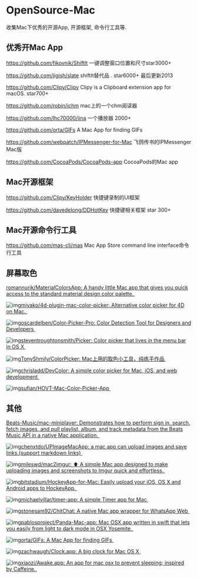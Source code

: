 # OpenSource-Mac

收集Mac下优秀的开源App, 开源框架, 命令行工具等.

## 优秀开Mac App

https://github.com/fikovnik/ShiftIt    一键调整窗口位置和尺寸star3000+

https://github.com/jigish/slate           shiftIt替代品 .  star6000+ 最后更新2013

https://github.com/Clipy/Clipy     Clipy is a Clipboard extension app for macOS.  star700+

https://github.com/robin/ichm    mac上的一个chm阅读器

https://github.com/lhc70000/iina    一个播放器 2000+

https://github.com/orta/GIFs      A Mac App for finding GIFs

https://github.com/webpatch/IPMessenger-for-Mac    飞鸽传书的IPMessenger Mac版

https://github.com/CocoaPods/CocoaPods-app     CocoaPods的Mac app



## Mac开源框架

https://github.com/Clipy/KeyHolder    快捷键录制的UI框架

https://github.com/davedelong/DDHotKey     快捷键相关框架 star 300+



## Mac开源命令行工具

https://github.com/mas-cli/mas   Mac App Store command line interface命令行工具



## 屏幕取色

[romannurik/MaterialColorsApp: A handy little Mac app that gives you quick access to the standard material design color palette. ](https://github.com/romannurik/MaterialColorsApp)

![img](https://www.google.com/s2/favicons?domain=github.com)[miyako/4d-plugin-mac-color-picker: Alternative color picker for 4D on Mac. ](https://github.com/miyako/4d-plugin-mac-color-picker)

![img](https://www.google.com/s2/favicons?domain=github.com)[oscardelben/Color-Picker-Pro: Color Detection Tool for Designers and Developers ](https://github.com/oscardelben/Color-Picker-Pro)

![img](https://www.google.com/s2/favicons?domain=github.com)[steventroughtonsmith/Picker: Color picker that lives in the menu bar in OS X ](https://github.com/steventroughtonsmith/Picker)

![img](https://www.google.com/s2/favicons?domain=github.com)[TonyShmily/ColorPicker: Mac上用的取色小工具，纯练手作品 ](https://github.com/TonyShmily/ColorPicker)

![img](https://www.google.com/s2/favicons?domain=github.com)[chrisladd/DevColor: A simple color picker for Mac, iOS, and web development ](https://github.com/chrisladd/DevColor)

![img](https://www.google.com/s2/favicons?domain=github.com)[sufian/HOVT-Mac-Color-Picker-App ](https://github.com/sufian/HOVT-Mac-Color-Picker-App)



## 其他

[Beats-Music/mac-miniplayer: Demonstrates how to perform sign in, search, fetch images, and pull playlist, album, and track metadata from the Beats Music API in a native Mac application. ](https://github.com/Beats-Music/mac-miniplayer)

![img](https://www.google.com/s2/favicons?domain=github.com)[chenxtdo/UPImageMacApp: a mac app can upload images and save links.(support markdown links) ](https://github.com/chenxtdo/UPImageMacApp)

![img](https://www.google.com/s2/favicons?domain=github.com)[mileswd/mac2imgur: ⬆ A simple Mac app designed to make uploading images and screenshots to Imgur quick and effortless. ](https://github.com/mileswd/mac2imgur)

![img](https://www.google.com/s2/favicons?domain=github.com)[bitstadium/HockeyApp-for-Mac: Easily upload your iOS, OS X and Android apps to HockeyApp. ](https://github.com/bitstadium/HockeyApp-for-Mac)

![img](https://www.google.com/s2/favicons?domain=github.com)[michaelvillar/timer-app: A simple Timer app for Mac ](https://github.com/michaelvillar/timer-app)

![img](https://www.google.com/s2/favicons?domain=github.com)[stonesam92/ChitChat: A native Mac app wrapper for WhatsApp Web ](https://github.com/stonesam92/ChitChat)

![img](https://www.google.com/s2/favicons?domain=github.com)[pablosproject/Panda-Mac-app: Mac OSX app written in swift that lets you easily from light to dark mode in OSX Yosemite. ](https://github.com/pablosproject/Panda-Mac-app)

![img](https://www.google.com/s2/favicons?domain=github.com)[orta/GIFs: A Mac App for finding GIFs ](https://github.com/orta/GIFs)

![img](https://www.google.com/s2/favicons?domain=github.com)[zachwaugh/Clock.app: A big clock for Mac OS X ](https://github.com/zachwaugh/Clock.app)

![img](https://www.google.com/s2/favicons?domain=github.com)[xiaozi/Awake.app: An app for mac osx to prevent sleeping; inspired by Caffeine. ](https://github.com/xiaozi/Awake.app)